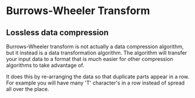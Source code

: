 # Burrows-Wheeler Transform

## Lossless data compression

Burrows-Wheeler transform is not actually a data compression algorithm, but it instead is a data transformation algorithm. The algorithm will transfer your input data to a format that is much easier for other compression algorithms to take advantage of.

It does this by re-arranging the data so that duplicate parts appear in a row. For example you will have many 'T' character's in a row instead of spread all over the place.

